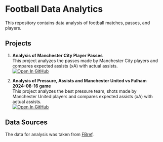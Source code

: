 # Football Data Analytics

This repository contains data analysis of football matches, passes, and players.

## Projects
1. **Analysis of Manchester City Player Passes**  
   This project analyzes the passes made by Manchester City players and compares expected assists (xA) with actual assists.  
   [![Open In GitHub](https://img.shields.io/badge/Open%20In-GitHub-blue?logo=github)](https://github.com/Zhmuda/Football_Data_Analytics/blob/main/ManCity_Passes.ipynb)

2. **Analysis of Pressure, Assists and Manchester United vs Fulham 2024-08-16 game**  
   This project analyzes the best pressure team, shots made by Manchester United players and compares expected assists (xA) with actual assists.  
   [![Open In GitHub](https://img.shields.io/badge/Open%20In-GitHub-blue?logo=github)](https://github.com/Zhmuda/Football_Data_Analytics/blob/main/ManUtd_Fulham_2425.ipynb)

## Data Sources
The data for analysis was taken from [FBref](https://fbref.com/).
